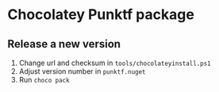 Chocolatey Punktf package
===

## Release a new version

1. Change url and checksum in `tools/chocolateyinstall.ps1`
2. Adjust version number in `punktf.nuget`
3. Run `choco pack`
